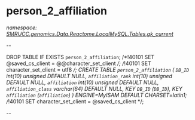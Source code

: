 ﻿# person_2_affiliation
_namespace: [SMRUCC.genomics.Data.Reactome.LocalMySQL.Tables.gk_current](./index.md)_

--
 
 DROP TABLE IF EXISTS `person_2_affiliation`;
 /*!40101 SET @saved_cs_client = @@character_set_client */;
 /*!40101 SET character_set_client = utf8 */;
 CREATE TABLE `person_2_affiliation` (
 `DB_ID` int(10) unsigned DEFAULT NULL,
 `affiliation_rank` int(10) unsigned DEFAULT NULL,
 `affiliation` int(10) unsigned DEFAULT NULL,
 `affiliation_class` varchar(64) DEFAULT NULL,
 KEY `DB_ID` (`DB_ID`),
 KEY `affiliation` (`affiliation`)
 ) ENGINE=MyISAM DEFAULT CHARSET=latin1;
 /*!40101 SET character_set_client = @saved_cs_client */;
 
 --




